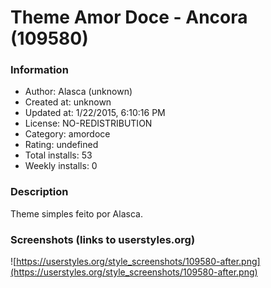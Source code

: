 # Theme Amor Doce - Ancora (109580)

### Information
- Author: Alasca (unknown)
- Created at: unknown
- Updated at: 1/22/2015, 6:10:16 PM
- License: NO-REDISTRIBUTION
- Category: amordoce
- Rating: undefined
- Total installs: 53
- Weekly installs: 0


### Description
Theme simples feito por Alasca.


### Screenshots (links to userstyles.org)
![https://userstyles.org/style_screenshots/109580-after.png](https://userstyles.org/style_screenshots/109580-after.png)


